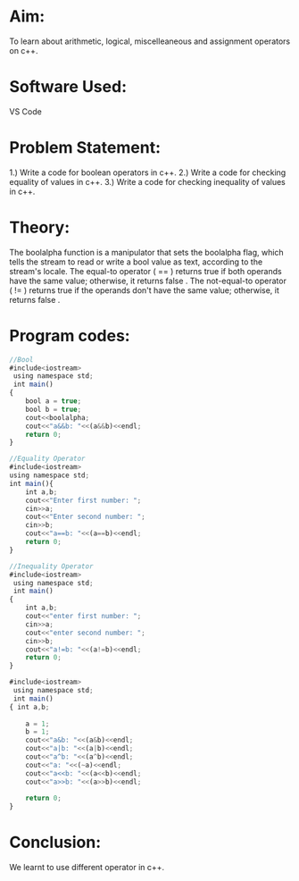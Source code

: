 # Aim:
To learn about arithmetic, logical, miscelleaneous and assignment operators on c++.

# Software Used:
VS Code

# Problem Statement:
1.) Write a code for boolean operators in c++.
2.) Write a code for checking equality of values in c++.
3.) Write a code for checking inequality of values in c++.

# Theory:
The boolalpha function is a manipulator that sets the boolalpha flag, which tells the stream to read or write a bool value as text, 
according to the stream's locale. The equal-to operator ( == ) returns true if 
both operands have the same value; otherwise, it returns false . The not-equal-to operator ( != ) returns true 
if the operands don't have the same value; otherwise, it returns false .

# Program codes:
```javascript
//Bool
#include<iostream>
 using namespace std;
 int main()
{
    bool a = true;
    bool b = true;
    cout<<boolalpha;
    cout<<"a&&b: "<<(a&&b)<<endl;
    return 0;
}

//Equality Operator
#include<iostream>
using namespace std;
int main(){
    int a,b;
    cout<<"Enter first number: ";
    cin>>a;
    cout<<"Enter second number: ";
    cin>>b;
    cout<<"a==b: "<<(a==b)<<endl;
    return 0;
}

//Inequality Operator
#include<iostream>
 using namespace std;
 int main()
{
    int a,b;
    cout<<"enter first number: ";
    cin>>a;
    cout<<"enter second number: ";
    cin>>b;
    cout<<"a!=b: "<<(a!=b)<<endl;
    return 0;
}

#include<iostream>
 using namespace std;
 int main()
{ int a,b;
    
    a = 1;
    b = 1;
    cout<<"a&b: "<<(a&b)<<endl;
    cout<<"a|b: "<<(a|b)<<endl;
    cout<<"a^b: "<<(a^b)<<endl;
    cout<<"a: "<<(~a)<<endl;
    cout<<"a<<b: "<<(a<<b)<<endl;
    cout<<"a>>b: "<<(a>>b)<<endl;
    
    return 0;
}
```

# Conclusion:
We learnt to use different operator in c++.

